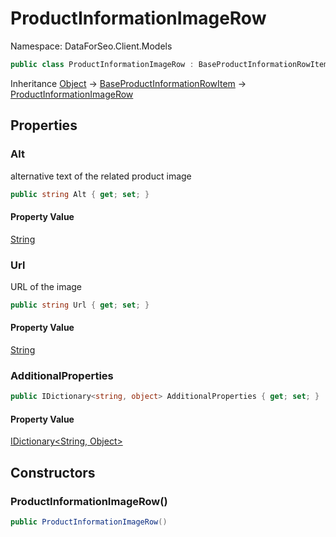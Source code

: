 # ProductInformationImageRow

Namespace: DataForSeo.Client.Models

```csharp
public class ProductInformationImageRow : BaseProductInformationRowItem
```

Inheritance [Object](https://docs.microsoft.com/en-us/dotnet/api/system.object) → [BaseProductInformationRowItem](./dataforseo.client.models.baseproductinformationrowitem.md) → [ProductInformationImageRow](./dataforseo.client.models.productinformationimagerow.md)

## Properties

### **Alt**

alternative text of the related product image

```csharp
public string Alt { get; set; }
```

#### Property Value

[String](https://docs.microsoft.com/en-us/dotnet/api/system.string)<br>

### **Url**

URL of the image

```csharp
public string Url { get; set; }
```

#### Property Value

[String](https://docs.microsoft.com/en-us/dotnet/api/system.string)<br>

### **AdditionalProperties**

```csharp
public IDictionary<string, object> AdditionalProperties { get; set; }
```

#### Property Value

[IDictionary&lt;String, Object&gt;](https://docs.microsoft.com/en-us/dotnet/api/system.collections.generic.idictionary-2)<br>

## Constructors

### **ProductInformationImageRow()**

```csharp
public ProductInformationImageRow()
```
